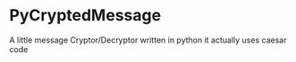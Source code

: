 # PyCryptedMessage
A little message Cryptor/Decryptor written in python 
it actually uses caesar code

